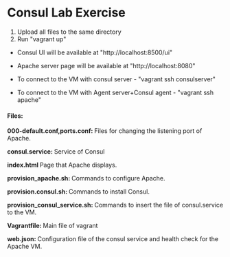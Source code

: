 # Consul Lab Exercise
1) Upload all files to the same directory
2) Run "vagrant up"

* Consul UI will be available at "http://localhost:8500/ui"
* Apache server page will be available at "http://localhost:8080"

* To connect to the VM with consul server - "vagrant ssh consulserver"
* To connect to the VM with Agent server+Consul agent - "vagrant ssh apache"

<h4>Files:</h4>

<b>000-default.conf,ports.conf: </b> Files for changing the listening port of Apache.

<b>consul.service: </b> Service of Consul

<b>index.html </b> Page that Apache displays.

<b>provision_apache.sh: </b> Commands to configure Apache.

<b>provision.consul.sh: </b>Commands to install Consul.

<b>provision_consul_service.sh: </b> Commands to insert the file of consul.service to the VM.

<b>Vagrantfile: </b>Main file of vagrant

<b>web.json: </b>Configuration file of the consul service and health check for the Apache VM.

